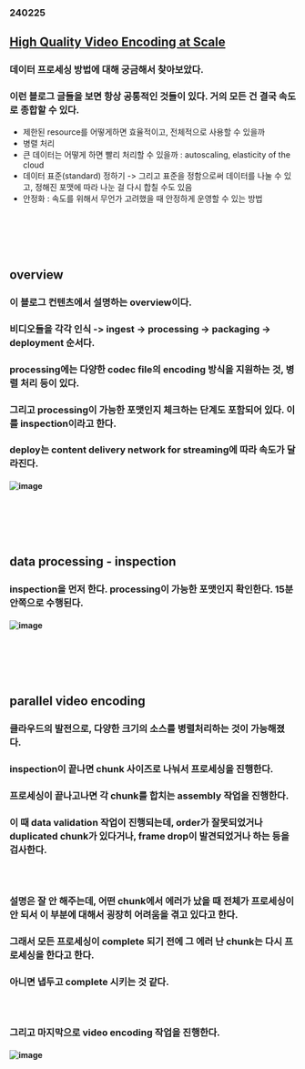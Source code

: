 ### 240225
## [High Quality Video Encoding at Scale](https://netflixtechblog.com/high-quality-video-encoding-at-scale-d159db052746)
### 데이터 프로세싱 방법에 대해 궁금해서 찾아보았다.
### 이런 블로그 글들을 보면 항상 공통적인 것들이 있다. 거의 모든 건 결국 속도로 종합할 수 있다. 
- 제한된 resource를 어떻게하면 효율적이고, 전체적으로 사용할 수 있을까
- 병렬 처리
- 큰 데이터는 어떻게 하면 빨리 처리할 수 있을까 : autoscaling, elasticity of the cloud
- 데이터 표준(standard) 정하기 -> 그리고 표준을 정함으로써 데이터를 나눌 수 있고, 정해진 포맷에 따라 나눈 걸 다시 합칠 수도 있음
- 안정화 : 속도를 위해서 무언가 고려했을 때 안정하게 운영할 수 있는 방법
### <br/><br/><br/>

## overview
### 이 블로그 컨텐츠에서 설명하는 overview이다. 
### 비디오들을 각각 인식 -> ingest -> processing -> packaging -> deployment 순서다.
### processing에는 다양한 codec file의 encoding 방식을 지원하는 것, 병렬 처리 등이 있다. 
### 그리고 processing이 가능한 포맷인지 체크하는 단계도 포함되어 있다. 이를 inspection이라고 한다.
### deploy는 content delivery network for streaming에 따라 속도가 달라진다.
#### ![image](https://github.com/Shin-jongwhan/tech_blog/assets/62974484/f8eb5c68-cd46-4f1a-843c-7cd059af61e4)
### <br/><br/><br/>

## data processing - inspection
### inspection을 먼저 한다. processing이 가능한 포맷인지 확인한다. 15분 안쪽으로 수행된다.
#### ![image](https://github.com/Shin-jongwhan/tech_blog/assets/62974484/f559f31e-8467-4eea-932b-12e4dec8b57f)
### <br/><br/><br/>

## parallel video encoding
### 클라우드의 발전으로, 다양한 크기의 소스를 병렬처리하는 것이 가능해졌다.
### inspection이 끝나면 chunk 사이즈로 나눠서 프로세싱을 진행한다.
### 프로세싱이 끝나고나면 각 chunk를 합치는 assembly 작업을 진행한다.
### 이 때 data validation 작업이 진행되는데, order가 잘못되었거나 duplicated chunk가 있다거나, frame drop이 발견되었거나 하는 등을 검사한다.
### <br/>

### 설명은 잘 안 해주는데, 어떤 chunk에서 에러가 났을 때 전체가 프로세싱이 안 되서 이 부분에 대해서 굉장히 어려움을 겪고 있다고 한다.
### 그래서 모든 프로세싱이 complete 되기 전에 그 에러 난 chunk는 다시 프로세싱을 한다고 한다. 
### 아니면 냅두고 complete 시키는 것 같다.
### <br/>

### 그리고 마지막으로 video encoding 작업을 진행한다.
#### ![image](https://github.com/Shin-jongwhan/tech_blog/assets/62974484/f740fd04-f42b-4212-9231-f8a7cda0f6ed)
### <br/>
